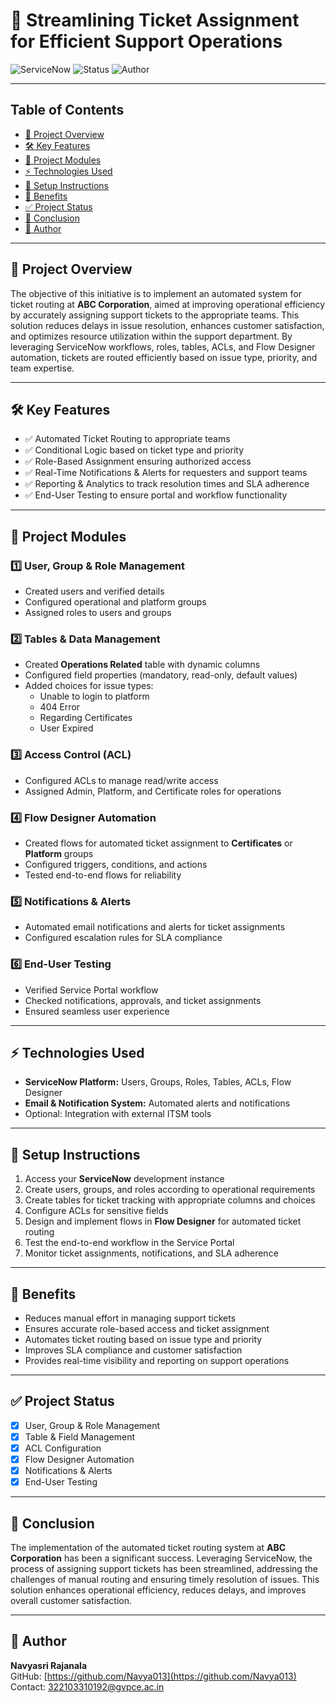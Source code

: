 # 🚀 Streamlining Ticket Assignment for Efficient Support Operations

![ServiceNow](https://img.shields.io/badge/Platform-ServiceNow-blue) ![Status](https://img.shields.io/badge/Status-Completed-green) ![Author](https://img.shields.io/badge/Author-Navyasri_Rajanala-orange)

---

## Table of Contents
- [🌟 Project Overview](#-project-overview)
- [🛠 Key Features](#-key-features)
- [📂 Project Modules](#-project-modules)
- [⚡ Technologies Used](#-technologies-used)
- [📝 Setup Instructions](#-setup-instructions)
- [🎯 Benefits](#-benefits)
- [✅ Project Status](#-project-status)
- [📌 Conclusion](#-conclusion)
- [👤 Author](#-author)

---

## 🌟 Project Overview
The objective of this initiative is to implement an automated system for ticket routing at **ABC Corporation**, aimed at improving operational efficiency by accurately assigning support tickets to the appropriate teams. This solution reduces delays in issue resolution, enhances customer satisfaction, and optimizes resource utilization within the support department. By leveraging ServiceNow workflows, roles, tables, ACLs, and Flow Designer automation, tickets are routed efficiently based on issue type, priority, and team expertise.

---

## 🛠 Key Features
- ✅ Automated Ticket Routing to appropriate teams  
- ✅ Conditional Logic based on ticket type and priority  
- ✅ Role-Based Assignment ensuring authorized access  
- ✅ Real-Time Notifications & Alerts for requesters and support teams  
- ✅ Reporting & Analytics to track resolution times and SLA adherence  
- ✅ End-User Testing to ensure portal and workflow functionality  

---

## 📂 Project Modules

### 1️⃣ User, Group & Role Management
- Created users and verified details  
- Configured operational and platform groups  
- Assigned roles to users and groups  

### 2️⃣ Tables & Data Management
- Created **Operations Related** table with dynamic columns  
- Configured field properties (mandatory, read-only, default values)  
- Added choices for issue types:  
  - Unable to login to platform  
  - 404 Error  
  - Regarding Certificates  
  - User Expired  

### 3️⃣ Access Control (ACL)
- Configured ACLs to manage read/write access  
- Assigned Admin, Platform, and Certificate roles for operations  

### 4️⃣ Flow Designer Automation
- Created flows for automated ticket assignment to **Certificates** or **Platform** groups  
- Configured triggers, conditions, and actions  
- Tested end-to-end flows for reliability  

### 5️⃣ Notifications & Alerts
- Automated email notifications and alerts for ticket assignments  
- Configured escalation rules for SLA compliance  

### 6️⃣ End-User Testing
- Verified Service Portal workflow  
- Checked notifications, approvals, and ticket assignments  
- Ensured seamless user experience  

---

## ⚡ Technologies Used
- **ServiceNow Platform:** Users, Groups, Roles, Tables, ACLs, Flow Designer  
- **Email & Notification System:** Automated alerts and notifications  
- Optional: Integration with external ITSM tools  

---

## 📝 Setup Instructions
1. Access your **ServiceNow** development instance  
2. Create users, groups, and roles according to operational requirements  
3. Create tables for ticket tracking with appropriate columns and choices  
4. Configure ACLs for sensitive fields  
5. Design and implement flows in **Flow Designer** for automated ticket routing  
6. Test the end-to-end workflow in the Service Portal  
7. Monitor ticket assignments, notifications, and SLA adherence  

---

## 🎯 Benefits
- Reduces manual effort in managing support tickets  
- Ensures accurate role-based access and ticket assignment  
- Automates ticket routing based on issue type and priority  
- Improves SLA compliance and customer satisfaction  
- Provides real-time visibility and reporting on support operations  

---

## ✅ Project Status
- [x] User, Group & Role Management  
- [x] Table & Field Management  
- [x] ACL Configuration  
- [x] Flow Designer Automation  
- [x] Notifications & Alerts  
- [x] End-User Testing  

---

## 📌 Conclusion
The implementation of the automated ticket routing system at **ABC Corporation** has been a significant success. Leveraging ServiceNow, the process of assigning support tickets has been streamlined, addressing the challenges of manual routing and ensuring timely resolution of issues. This solution enhances operational efficiency, reduces delays, and improves overall customer satisfaction.

---

## 👤 Author
**Navyasri Rajanala**  
GitHub: [https://github.com/Navya013](https://github.com/Navya013)  
Contact: 322103310192@gvpce.ac.in
